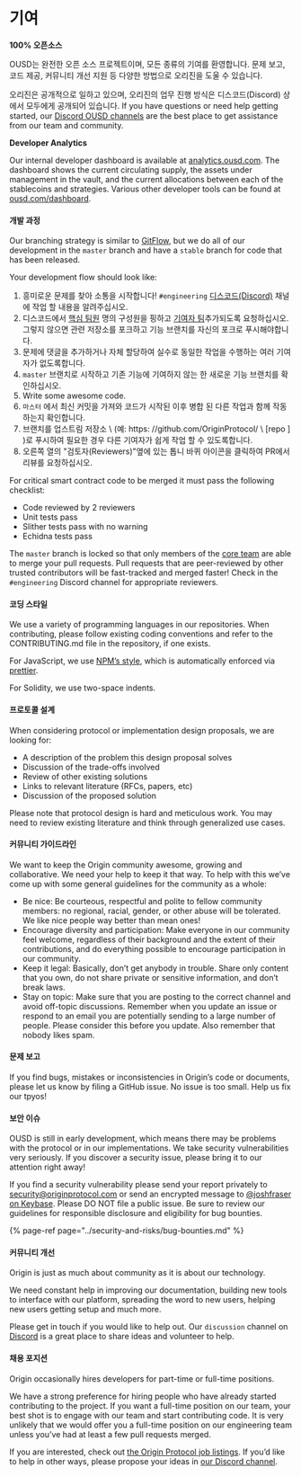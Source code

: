 # 기여

**100% 오픈소스**

OUSD는 완전한 오픈 소스 프로젝트이며, 모든 종류의 기여를 환영합니다. 문제 보고, 코드 제공, 커뮤니티 개선 지원 등 다양한 방법으로 오리진을 도울 수 있습니다.

오리진은 공개적으로 일하고 있으며, 오리진의 업무 진행 방식은 디스코드(Discord) 상에서 모두에게 공개되어 있습니다. If you have questions or need help getting started, our [Discord OUSD channels](https://discord.gg/jyxpUSe) are the best place to get assistance from our team and community.

**Developer Analytics**

Our internal developer dashboard is available at [analytics.ousd.com](https://analytics.ousd.com). The dashboard shows the current circulating supply, the assets under management in the vault, and the current allocations between each of the stablecoins and strategies. Various other developer tools can be found at [ousd.com/dashboard](https://ousd.com/dashboard).

#### 개발 과정

Our branching strategy is similar to [GitFlow](http://nvie.com/posts/a-successful-git-branching-model/), but we do all of our development in the `master` branch and have a `stable` branch for code that has been released.

Your development flow should look like:

1. 흥미로운 문제를 찾아 소통을 시작합니다! `#engineering` [디스코드(Discord)](https://discord.gg/jyxpUSe) 채널에 작업 할 내용을 알려주십시오.
2. 디스코드에서 [핵심 팀원](https://github.com/orgs/OriginProtocol/teams/core/members) 명의 구성원을 핑하고 [기여자 팀](https://github.com/orgs/OriginProtocol/teams/contributors)추가되도록 요청하십시오. 그렇지 않으면 관련 저장소를 포크하고 기능 브랜치를 자신의 포크로 푸시해야합니다.
3. 문제에 댓글을 추가하거나 자체 할당하여 실수로 동일한 작업을 수행하는 여러 기여자가 없도록합니다.
4. `master` 브랜치로 시작하고 기존 기능에 기여하지 않는 한 새로운 기능 브랜치를 확인하십시오.
5. Write some awesome code.
6. `마스터` 에서 최신 커밋을 가져와 코드가 시작된 이후 병합 된 다른 작업과 함께 작동하는지 확인합니다.
7. 브랜치를 업스트림 저장소 \ (예: https: //github.com/OriginProtocol/ \ [repo \] \)로 푸시하여 필요한 경우 다른 기여자가 쉽게 작업 할 수 있도록합니다.
8. 오른쪽 열의 "검토자(Reviewers)"옆에 있는 톱니 바퀴 아이콘을 클릭하여 PR에서 리뷰를 요청하십시오.

For critical smart contract code to be merged it must pass the following checklist:

*  Code reviewed by 2 reviewers
*  Unit tests pass
*  Slither tests pass with no warning
*  Echidna tests pass

The `master` branch is locked so that only members of the [core team](https://github.com/orgs/OriginProtocol/teams/core) are able to merge your pull requests. Pull requests that are peer-reviewed by other trusted contributors will be fast-tracked and merged faster! Check in the `#engineering` Discord channel for appropriate reviewers.

#### 코딩 스타일

We use a variety of programming languages in our repositories. When contributing, please follow existing coding conventions and refer to the CONTRIBUTING.md file in the repository, if one exists.

For JavaScript, we use [NPM’s style](https://docs.npmjs.com/misc/coding-style), which is automatically enforced via [prettier](https://prettier.io/).

For Solidity, we use two-space indents.

#### 프로토콜 설계

When considering protocol or implementation design proposals, we are looking for:

* A description of the problem this design proposal solves
* Discussion of the trade-offs involved
* Review of other existing solutions
* Links to relevant literature \(RFCs, papers, etc\)
* Discussion of the proposed solution

Please note that protocol design is hard and meticulous work. You may need to review existing literature and think through generalized use cases.

#### 커뮤니티 가이드라인

We want to keep the Origin community awesome, growing and collaborative. We need your help to keep it that way. To help with this we’ve come up with some general guidelines for the community as a whole:

* Be nice: Be courteous, respectful and polite to fellow community members: no regional, racial, gender, or other abuse will be tolerated. We like nice people way better than mean ones!
* Encourage diversity and participation: Make everyone in our community feel welcome, regardless of their background and the extent of their contributions, and do everything possible to encourage participation in our community.
* Keep it legal: Basically, don’t get anybody in trouble. Share only content that you own, do not share private or sensitive information, and don’t break laws.
* Stay on topic: Make sure that you are posting to the correct channel and avoid off-topic discussions. Remember when you update an issue or respond to an email you are potentially sending to a large number of people. Please consider this before you update. Also remember that nobody likes spam.

#### 문제 보고

If you find bugs, mistakes or inconsistencies in Origin’s code or documents, please let us know by filing a GitHub issue. No issue is too small. Help us fix our tpyos!

#### 보안 이슈

OUSD is still in early development, which means there may be problems with the protocol or in our implementations. We take security vulnerabilities very seriously. If you discover a security issue, please bring it to our attention right away!

If you find a security vulnerability please send your report privately to [security@originprotocol.com](mailto:security@originprotocol.com) or send an encrypted message to [@joshfraser on Keybase](https://keybase.io/joshfraser). Please DO NOT file a public issue. Be sure to review our guidelines for responsible disclosure and eligibility for bug bounties.

{% page-ref page="../security-and-risks/bug-bounties.md" %}

#### **커뮤니티 개선**

Origin is just as much about community as it is about our technology.

We need constant help in improving our documentation, building new tools to interface with our platform, spreading the word to new users, helping new users getting setup and much more.

Please get in touch if you would like to help out. Our `discussion` channel on [Discord](https://www.originprotocol.com/discord) is a great place to share ideas and volunteer to help.

#### 채용 포지션

Origin occasionally hires developers for part-time or full-time positions.

We have a strong preference for hiring people who have already started contributing to the project. If you want a full-time position on our team, your best shot is to engage with our team and start contributing code. It is very unlikely that we would offer you a full-time position on our engineering team unless you’ve had at least a few pull requests merged.

If you are interested, check out [the Origin Protocol job listings](https://angel.co/originprotocol/jobs). If you’d like to help in other ways, please propose your ideas in [our Discord channel](https://www.originprotocol.com/discord).



